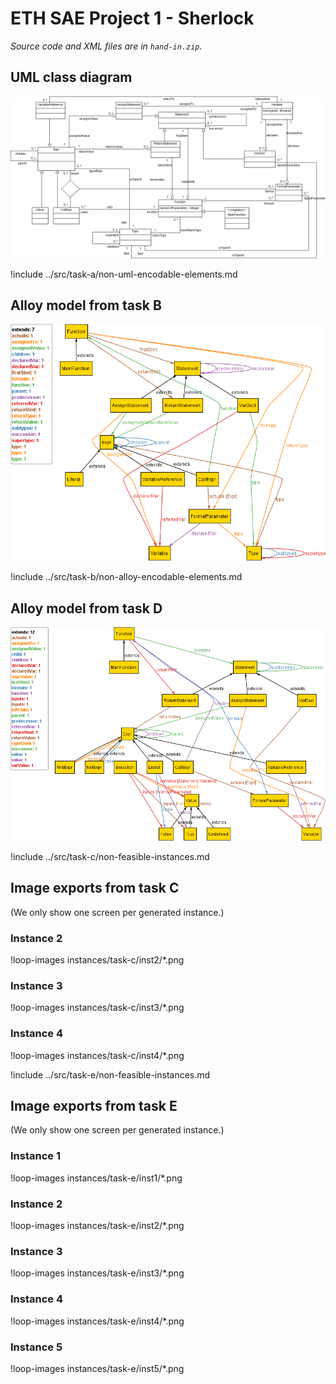 <style>
!include style.css
</style>

# ETH SAE Project 1 - Sherlock

*Source code and XML files are in `hand-in.zip`.*

## UML class diagram

<img src="img/uml-diagram.png">

!include ../src/task-a/non-uml-encodable-elements.md

<div class="break-after"></div>

## Alloy model from task B
<img src="img/task-b_metamodel.png">

!include ../src/task-b/non-alloy-encodable-elements.md

<div class="break-after"></div>

## Alloy model from task D
<img src="img/task-d_metamodel.png">

<div class="break-after"></div>

!include ../src/task-c/non-feasible-instances.md

## Image exports from task C
(We only show one screen per generated instance.)

### Instance 2
!loop-images instances/task-c/inst2/*.png

<div class="break-after"></div>

### Instance 3
!loop-images instances/task-c/inst3/*.png

<div class="break-after"></div>

### Instance 4
!loop-images instances/task-c/inst4/*.png

<div class="break-after"></div>

!include ../src/task-e/non-feasible-instances.md

## Image exports from task E
(We only show one screen per generated instance.)

### Instance 1
!loop-images instances/task-e/inst1/*.png

<div class="break-after"></div>

### Instance 2
!loop-images instances/task-e/inst2/*.png

<div class="break-after"></div>

### Instance 3
!loop-images instances/task-e/inst3/*.png

<div class="break-after"></div>

### Instance 4
!loop-images instances/task-e/inst4/*.png

<div class="break-after"></div>

### Instance 5
!loop-images instances/task-e/inst5/*.png

